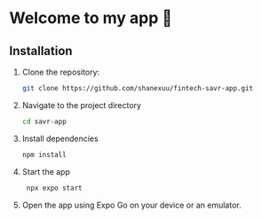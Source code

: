 # Welcome to my app 👋

## Installation

1. Clone the repository:

   ```bash
   git clone https://github.com/shanexuu/fintech-savr-app.git
   ```

2. Navigate to the project directory

   ```bash
   cd savr-app

   ```

3. Install dependencies

   ```bash
   npm install
   ```

4. Start the app

   ```bash
    npx expo start
   ```

5. Open the app using Expo Go on your device or an emulator.
